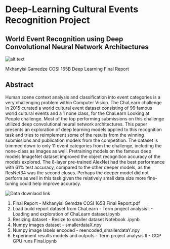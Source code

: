 # Deep-Learning Cultural Events Recognition Project

## World Event Recognition using Deep Convolutional Neural Network Architectures

![alt text](https://www.google.com/url?sa=i&url=https%3A%2F%2Fwww.researchgate.net%2Ffigure%2FExamples-of-event-images-from-the-ChaLearn-Cultural-Event-Recognition-dataset-top-row_fig1_319695330&psig=AOvVaw3fzOir7cSemTLhNhhfqyYi&ust=1673087226098000&source=images&cd=vfe&ved=0CA8QjRxqFwoTCIDZh-DdsvwCFQAAAAAdAAAAABAS)

Mkhanyisi Gamedze
COSI 165B Deep Learning
Final Report

## Abstract

Human scene context analysis and classification into event categories is a very challenging problem within Computer Vision. The ChaLearn challenge in 2015 curated a world cultural event dataset consisting of 99 famous world cultural events and a 1 none class, for the ChaLearn Looking at People challenge. Most of the top performing submissions on this challenge utilized deep convolutional neural network architectures. This paper presents an exploration of deep learning models applied to this recognition task and tries to reimplement some of the results from the winning submissions and publication models from the competition. The dataset is trimmed down to only 11 event categories from the challenge, including the none-class as images as well. Pretraining models on the famous deep models ImageNet dataset improved the object recognition accuracy of the models explored. The 8-layer pre-trained AlexNet had the best performance with 61% test accuracy, compared to the other deeper models, as the ResNet34 was the second closes. Perhaps the deeper model did not perform as well in this task given the relatively small data size more fine-tuning could help improve accuracy.

![Data downlaod link](https://drive.google.com/drive/folders/1VdGjJeYA7JibE1tDaaECP19WJqRh04Gd?usp=share_link)


1. Final Report - Mkhanyisi Gemdze COSI 165B Final Report.pdf
2. Load build report dataset from ChaLearn - Term project analysis I - Loading and exploration of ChaLearn dataset.ipynb
3. Resizing dataset - Resize to smaller dataset Notebook .ipynb
4. Numpy images dataset - smallerdataX.npy
5. Numpy image labels encoded - reencoded_smallerdataY.npy
6. Experiment results models and outputs - Term project analysis II   -  GCP GPU runs Final.ipynb
